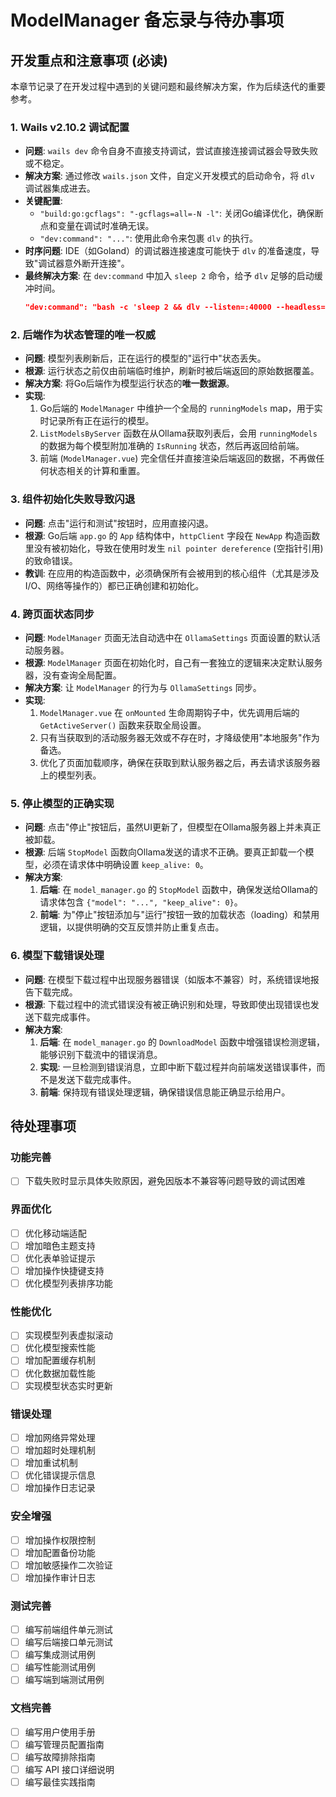 # ModelManager 备忘录与待办事项

## 开发重点和注意事项 (必读)

本章节记录了在开发过程中遇到的关键问题和最终解决方案，作为后续迭代的重要参考。

### 1. Wails v2.10.2 调试配置

- **问题**: `wails dev` 命令自身不直接支持调试，尝试直接连接调试器会导致失败或不稳定。
- **解决方案**: 通过修改 `wails.json` 文件，自定义开发模式的启动命令，将 `dlv` 调试器集成进去。
- **关键配置**:
  - `"build:go:gcflags": "-gcflags=all=-N -l"`: 关闭Go编译优化，确保断点和变量在调试时准确无误。
  - `"dev:command": "..."`: 使用此命令来包裹 `dlv` 的执行。
- **时序问题**: IDE（如Goland）的调试器连接速度可能快于 `dlv` 的准备速度，导致"调试器意外断开连接"。
- **最终解决方案**: 在 `dev:command` 中加入 `sleep 2` 命令，给予 `dlv` 足够的启动缓冲时间。
  ```json
  "dev:command": "bash -c 'sleep 2 && dlv --listen=:40000 --headless=true --api-version=2 --accept-multiclient exec ./build/bin/ollama'"
  ```

### 2. 后端作为状态管理的唯一权威

- **问题**: 模型列表刷新后，正在运行的模型的"运行中"状态丢失。
- **根源**: 运行状态之前仅由前端临时维护，刷新时被后端返回的原始数据覆盖。
- **解决方案**: 将Go后端作为模型运行状态的**唯一数据源**。
- **实现**: 
  1. Go后端的 `ModelManager` 中维护一个全局的 `runningModels` map，用于实时记录所有正在运行的模型。
  2. `ListModelsByServer` 函数在从Ollama获取列表后，会用 `runningModels` 的数据为每个模型附加准确的 `IsRunning` 状态，然后再返回给前端。
  3. 前端 (`ModelManager.vue`) 完全信任并直接渲染后端返回的数据，不再做任何状态相关的计算和重置。

### 3. 组件初始化失败导致闪退

- **问题**: 点击"运行和测试"按钮时，应用直接闪退。
- **根源**: Go后端 `app.go` 的 `App` 结构体中，`httpClient` 字段在 `NewApp` 构造函数里没有被初始化，导致在使用时发生 `nil pointer dereference` (空指针引用) 的致命错误。
- **教训**: 在应用的构造函数中，必须确保所有会被用到的核心组件（尤其是涉及I/O、网络等操作的）都已正确创建和初始化。

### 4. 跨页面状态同步

- **问题**: `ModelManager` 页面无法自动选中在 `OllamaSettings` 页面设置的默认活动服务器。
- **根源**: `ModelManager` 页面在初始化时，自己有一套独立的逻辑来决定默认服务器，没有查询全局配置。
- **解决方案**: 让 `ModelManager` 的行为与 `OllamaSettings` 同步。
- **实现**:
  1. `ModelManager.vue` 在 `onMounted` 生命周期钩子中，优先调用后端的 `GetActiveServer()` 函数来获取全局设置。
  2. 只有当获取到的活动服务器无效或不存在时，才降级使用"本地服务"作为备选。
  3. 优化了页面加载顺序，确保在获取到默认服务器之后，再去请求该服务器上的模型列表。

### 5. 停止模型的正确实现

- **问题**: 点击"停止"按钮后，虽然UI更新了，但模型在Ollama服务器上并未真正被卸载。
- **根源**: 后端 `StopModel` 函数向Ollama发送的请求不正确。要真正卸载一个模型，必须在请求体中明确设置 `keep_alive: 0`。
- **解决方案**:
    1. **后端**: 在 `model_manager.go` 的 `StopModel` 函数中，确保发送给Ollama的请求体包含 `{"model": "...", "keep_alive": 0}`。
    2. **前端**: 为"停止"按钮添加与"运行"按钮一致的加载状态（loading）和禁用逻辑，以提供明确的交互反馈并防止重复点击。

### 6. 模型下载错误处理

- **问题**: 在模型下载过程中出现服务器错误（如版本不兼容）时，系统错误地报告下载完成。
- **根源**: 下载过程中的流式错误没有被正确识别和处理，导致即使出现错误也发送下载完成事件。
- **解决方案**:
    1. **后端**: 在 `model_manager.go` 的 `DownloadModel` 函数中增强错误检测逻辑，能够识别下载流中的错误消息。
    2. **实现**: 一旦检测到错误消息，立即中断下载过程并向前端发送错误事件，而不是发送下载完成事件。
    3. **前端**: 保持现有错误处理逻辑，确保错误信息能正确显示给用户。

## 待处理事项

### 功能完善
- [ ] 下载失败时显示具体失败原因，避免因版本不兼容等问题导致的调试困难

### 界面优化
- [ ] 优化移动端适配
- [ ] 增加暗色主题支持
- [ ] 优化表单验证提示
- [ ] 增加操作快捷键支持
- [ ] 优化模型列表排序功能

### 性能优化
- [ ] 实现模型列表虚拟滚动
- [ ] 优化模型搜索性能
- [ ] 增加配置缓存机制
- [ ] 优化数据加载性能
- [ ] 实现模型状态实时更新

### 错误处理
- [ ] 增加网络异常处理
- [ ] 增加超时处理机制
- [ ] 增加重试机制
- [ ] 优化错误提示信息
- [ ] 增加操作日志记录

### 安全增强
- [ ] 增加操作权限控制
- [ ] 增加配置备份功能
- [ ] 增加敏感操作二次验证
- [ ] 增加操作审计日志

### 测试完善
- [ ] 编写前端组件单元测试
- [ ] 编写后端接口单元测试
- [ ] 编写集成测试用例
- [ ] 编写性能测试用例
- [ ] 编写端到端测试用例

### 文档完善
- [ ] 编写用户使用手册
- [ ] 编写管理员配置指南
- [ ] 编写故障排除指南
- [ ] 编写 API 接口详细说明
- [ ] 编写最佳实践指南